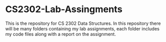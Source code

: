 # CS2302-Lab-Assingments
This is the repository for CS 2302 Data Structures.  In this repository there will be many folders containing my lab assignments, each folder includes my code files along with a report on the assignment.
